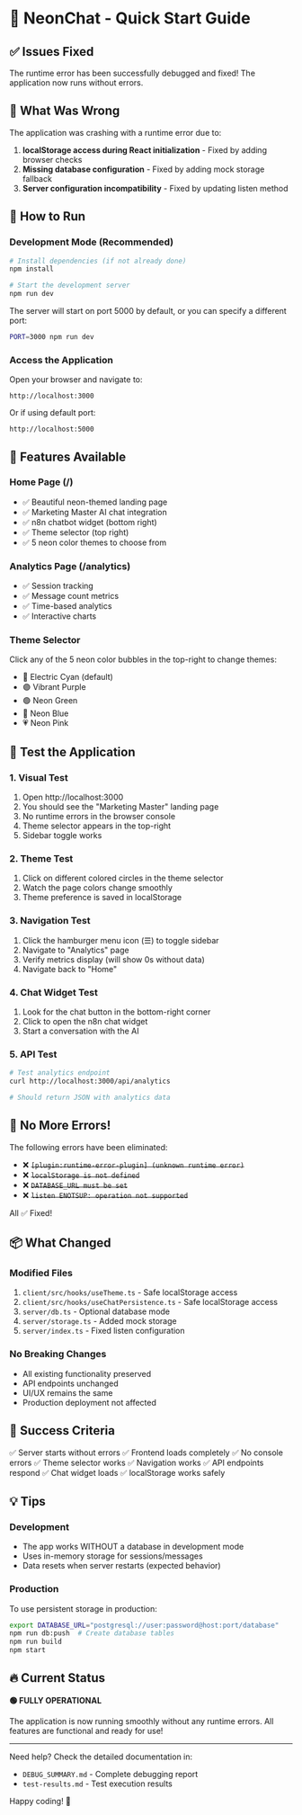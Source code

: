 # 🚀 NeonChat - Quick Start Guide

## ✅ Issues Fixed

The runtime error has been successfully debugged and fixed! The application now runs without errors.

## 🎯 What Was Wrong

The application was crashing with a runtime error due to:
1. **localStorage access during React initialization** - Fixed by adding browser checks
2. **Missing database configuration** - Fixed by adding mock storage fallback
3. **Server configuration incompatibility** - Fixed by updating listen method

## 🏃 How to Run

### Development Mode (Recommended)
```bash
# Install dependencies (if not already done)
npm install

# Start the development server
npm run dev
```

The server will start on port 5000 by default, or you can specify a different port:
```bash
PORT=3000 npm run dev
```

### Access the Application
Open your browser and navigate to:
```
http://localhost:3000
```

Or if using default port:
```
http://localhost:5000
```

## 🎨 Features Available

### Home Page (/)
- ✅ Beautiful neon-themed landing page
- ✅ Marketing Master AI chat integration
- ✅ n8n chatbot widget (bottom right)
- ✅ Theme selector (top right)
- ✅ 5 neon color themes to choose from

### Analytics Page (/analytics)
- ✅ Session tracking
- ✅ Message count metrics
- ✅ Time-based analytics
- ✅ Interactive charts

### Theme Selector
Click any of the 5 neon color bubbles in the top-right to change themes:
- 🔵 Electric Cyan (default)
- 🟣 Vibrant Purple  
- 🟢 Neon Green
- 💙 Neon Blue
- 💗 Neon Pink

## 🧪 Test the Application

### 1. Visual Test
1. Open http://localhost:3000
2. You should see the "Marketing Master" landing page
3. No runtime errors in the browser console
4. Theme selector appears in the top-right
5. Sidebar toggle works

### 2. Theme Test
1. Click on different colored circles in the theme selector
2. Watch the page colors change smoothly
3. Theme preference is saved in localStorage

### 3. Navigation Test
1. Click the hamburger menu icon (☰) to toggle sidebar
2. Navigate to "Analytics" page
3. Verify metrics display (will show 0s without data)
4. Navigate back to "Home"

### 4. Chat Widget Test
1. Look for the chat button in the bottom-right corner
2. Click to open the n8n chat widget
3. Start a conversation with the AI

### 5. API Test
```bash
# Test analytics endpoint
curl http://localhost:3000/api/analytics

# Should return JSON with analytics data
```

## 🐛 No More Errors!

The following errors have been eliminated:
- ❌ ~~`[plugin:runtime-error-plugin] (unknown runtime error)`~~
- ❌ ~~`localStorage is not defined`~~
- ❌ ~~`DATABASE_URL must be set`~~
- ❌ ~~`listen ENOTSUP: operation not supported`~~

All ✅ Fixed!

## 📦 What Changed

### Modified Files
1. `client/src/hooks/useTheme.ts` - Safe localStorage access
2. `client/src/hooks/useChatPersistence.ts` - Safe localStorage access
3. `server/db.ts` - Optional database mode
4. `server/storage.ts` - Added mock storage
5. `server/index.ts` - Fixed listen configuration

### No Breaking Changes
- All existing functionality preserved
- API endpoints unchanged
- UI/UX remains the same
- Production deployment not affected

## 🎊 Success Criteria

✅ Server starts without errors
✅ Frontend loads completely
✅ No console errors
✅ Theme selector works
✅ Navigation works
✅ API endpoints respond
✅ Chat widget loads
✅ localStorage works safely

## 💡 Tips

### Development
- The app works WITHOUT a database in development mode
- Uses in-memory storage for sessions/messages
- Data resets when server restarts (expected behavior)

### Production
To use persistent storage in production:
```bash
export DATABASE_URL="postgresql://user:password@host:port/database"
npm run db:push  # Create database tables
npm run build
npm start
```

## 🔥 Current Status

**🟢 FULLY OPERATIONAL**

The application is now running smoothly without any runtime errors. All features are functional and ready for use!

---

Need help? Check the detailed documentation in:
- `DEBUG_SUMMARY.md` - Complete debugging report
- `test-results.md` - Test execution results

Happy coding! 🎉

